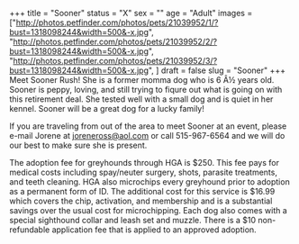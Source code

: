 +++
title = "Sooner"
status = "X"
sex = ""
age = "Adult"
images = ["http://photos.petfinder.com/photos/pets/21039952/1/?bust=1318098244&width=500&-x.jpg",
"http://photos.petfinder.com/photos/pets/21039952/2/?bust=1318098244&width=500&-x.jpg",
"http://photos.petfinder.com/photos/pets/21039952/3/?bust=1318098244&width=500&-x.jpg",
]
draft = false
slug = "Sooner"
+++
Meet Sooner Rush! She is a former momma dog who is 6 Â½ years old. Sooner is peppy, loving, and still trying to fiqure out what is going on with this retirement deal.  She tested well with a small dog and is quiet in her kennel. Sooner will be a great dog for a lucky family!


If you are traveling from out of the area to meet Sooner at an event, please e-mail Jorene at joreneross@aol.com or call 515-967-6564 and we will do our best to make sure she is present.

The adoption fee for greyhounds through HGA is $250. This fee pays for medical costs including spay/neuter surgery, shots, parasite treatments, and teeth cleaning. HGA also microchips every greyhound prior to adoption as a permanent form of ID. The additional cost for this service is $16.99 which covers the chip, activation, and membership and is a substantial savings over the usual cost for microchipping. Each dog also comes with a special sighthound collar and leash set and muzzle. There is a $10 non-refundable application fee that is applied to an approved adoption.

